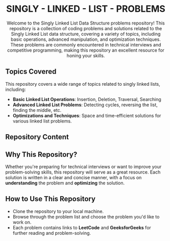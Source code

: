 <h1 align='center'>SINGLY - LINKED - LIST - PROBLEMS</h1>

<p align='center'>Welcome to the Singly Linked List Data Structure problems repository! This repository is a collection of coding problems and solutions related to the Singly Linked List data structure, covering a variety of topics, including basic operations, advanced manipulation, and optimization techniques. These problems are commonly encountered in technical interviews and competitive programming, making this repository an excellent resource for honing your skills.</p>

## Topics Covered
This repository covers a wide range of topics related to singly linked lists, including:

- **Basic Linked List Operations**: Insertion, Deletion, Traversal, Searching
- **Advanced Linked List Problems**: Detecting cycles, reversing the list, finding the middle, etc.
- **Optimizations and Techniques**: Space and time-efficient solutions for various linked list problems.

## Repository Content

## Why This Repository?

Whether you're preparing for technical interviews or want to improve your problem-solving skills, this repository will serve as a great resource. Each solution is written in a clear and concise manner, with a focus on **understanding** the problem and **optimizing** the solution.

## How to Use This Repository

- Clone the repository to your local machine.
- Browse through the problem list and choose the problem you'd like to work on.
- Each problem contains links to **LeetCode** and **GeeksforGeeks** for further reading and problem-solving.
